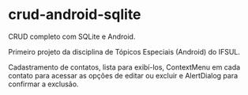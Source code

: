 # crud-android-sqlite

CRUD completo com SQLite e Android.

Primeiro projeto da disciplina de Tópicos Especiais (Android) do IFSUL.

Cadastramento de contatos, lista para exibí-los, ContextMenu em cada contato para acessar as opções de editar ou excluir e AlertDialog para confirmar a exclusão.
